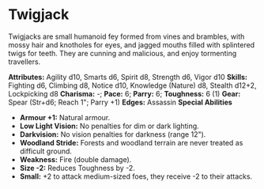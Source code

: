 # Twigjack

Twigjacks are small humanoid fey formed from vines and brambles, with
mossy hair and knotholes for eyes, and jagged mouths filled with
splintered twigs for teeth. They are cunning and malicious, and enjoy
tormenting travellers.

**Attributes:** Agility d10, Smarts d6, Spirit d8, Strength d6, Vigor
d10
**Skills:** Fighting d6, Climbing d8, Notice d10, Knowledge (Nature) d8,
Stealth d12+2, Lockpicking d8
**Charisma:** -; **Pace:** 6; **Parry:** 6; **Toughness:** 6 (1)
**Gear:** Spear (Str+d6; Reach 1"; Parry +1)
**Edges:** Assassin
**Special Abilities**

- **Armour +1:** Natural armour.
- **Low Light Vision:** No penalties for dim or dark lighting.
- **Darkvision:** No vision penalties for darkness (range 12").
- **Woodland Stride:** Forests and woodland terrain are never treated as
difficult ground.
- **Weakness:** Fire (double damage).
- **Size -2:** Reduces Toughness by -2.
- **Small:** +2 to attack medium-sized foes, they receive -2 to their
attacks.
